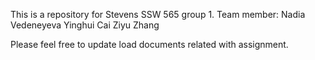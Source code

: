This is a repository for Stevens SSW 565 group 1. 
Team member:
Nadia Vedeneyeva
Yinghui Cai
Ziyu Zhang

Please feel free to update load documents related with assignment. 
